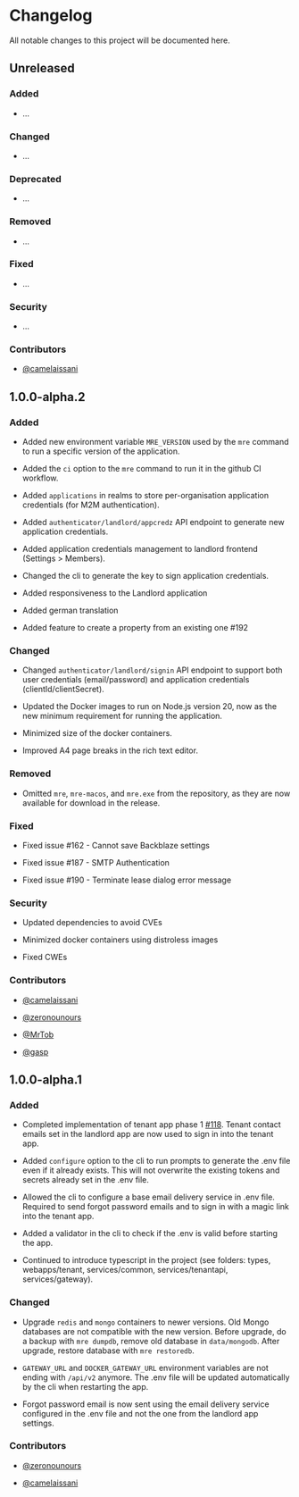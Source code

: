 # Changelog

All notable changes to this project will be documented here.

## Unreleased

### Added

- ...

### Changed

- ...

### Deprecated

- ...

### Removed

- ...

### Fixed

- ...

### Security

- ...

### Contributors

- [@camelaissani](https://github.com/camelaissani)


## 1.0.0-alpha.2

### Added

- Added new environment variable `MRE_VERSION` used by the `mre` command to run a specific version of the application.

- Added the `ci` option to the `mre` command to run it in the github CI workflow.

- Added `applications` in realms to store per-organisation application credentials (for M2M authentication).

- Added `authenticator/landlord/appcredz` API endpoint to generate new application credentials.

- Added application credentials management to landlord frontend (Settings > Members).

- Changed the cli to generate the key to sign application credentials.

- Added responsiveness to the Landlord application

- Added german translation

- Added feature to create a property from an existing one #192

### Changed

- Changed `authenticator/landlord/signin` API endpoint to support both user credentials (email/password) and application credentials (clientId/clientSecret).

- Updated the Docker images to run on Node.js version 20, now as the new minimum requirement for running the application.

- Minimized size of the docker containers.

- Improved A4 page breaks in the rich text editor.

### Removed

- Omitted `mre`, `mre-macos`, and `mre.exe` from the repository, as they are now available for download in the release.

### Fixed

- Fixed issue #162 - Cannot save Backblaze settings

- Fixed issue #187 - SMTP Authentication

- Fixed issue #190 - Terminate lease dialog error message

### Security

- Updated dependencies to avoid CVEs

- Minimized docker containers using distroless images

- Fixed CWEs

### Contributors

- [@camelaissani](https://github.com/camelaissani)

- [@zeronounours](https://github.com/zeronounours)

- [@MrTob](https://github.com/MrTob)

- [@gasp](https://github.com/gasp)


## 1.0.0-alpha.1

### Added

- Completed implementation of tenant app phase 1 [#118](https://github.com/microrealestate/microrealestate/issues/118). Tenant contact emails set in the landlord app are now used to sign in into the tenant app.

- Added `configure` option to the cli to run prompts to generate the .env file even if it already exists. This will not overwrite the existing tokens and secrets already set in the .env file.

- Allowed the cli to configure a base email delivery service in .env file. Required to send forgot password emails and to sign in with a magic link into the tenant app.

- Added a validator in the cli to check if the .env is valid before starting the app.

- Continued to introduce typescript in the project (see folders: types, webapps/tenant, services/common, services/tenantapi, services/gateway).

### Changed

- Upgrade `redis` and `mongo` containers to newer versions. Old Mongo databases are not compatible with the new version. Before upgrade, do a backup with `mre dumpdb`, remove old database in `data/mongodb`. After upgrade, restore database with `mre restoredb`.

- `GATEWAY_URL` and `DOCKER_GATEWAY_URL` environment variables are not ending with `/api/v2` anymore. The .env file will be updated automatically by the cli when restarting the app.

- Forgot password email is now sent using the email delivery service configured in the .env file and not the one from the landlord app settings.

### Contributors

- [@zeronounours](https://github.com/zeronounours)

- [@camelaissani](https://github.com/camelaissani)
